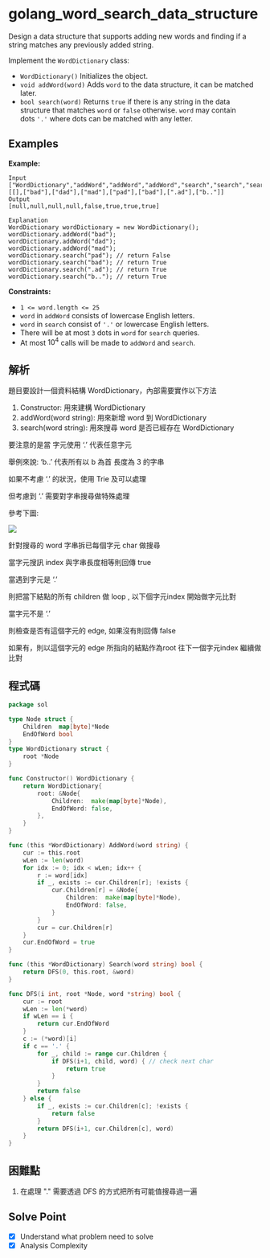 # golang_word_search_data_structure

Design a data structure that supports adding new words and finding if a string matches any previously added string.

Implement the `WordDictionary` class:

- `WordDictionary()` Initializes the object.
- `void addWord(word)` Adds `word` to the data structure, it can be matched later.
- `bool search(word)` Returns `true` if there is any string in the data structure that matches `word` or `false` otherwise. `word` may contain dots `'.'` where dots can be matched with any letter.

## Examples

**Example:**

```
Input
["WordDictionary","addWord","addWord","addWord","search","search","search","search"]
[[],["bad"],["dad"],["mad"],["pad"],["bad"],[".ad"],["b.."]]
Output
[null,null,null,null,false,true,true,true]

Explanation
WordDictionary wordDictionary = new WordDictionary();
wordDictionary.addWord("bad");
wordDictionary.addWord("dad");
wordDictionary.addWord("mad");
wordDictionary.search("pad"); // return False
wordDictionary.search("bad"); // return True
wordDictionary.search(".ad"); // return True
wordDictionary.search("b.."); // return True

```

**Constraints:**

- `1 <= word.length <= 25`
- `word` in `addWord` consists of lowercase English letters.
- `word` in `search` consist of `'.'` or lowercase English letters.
- There will be at most `3` dots in `word` for `search` queries.
- At most $`10^4`$ calls will be made to `addWord` and `search`.

## 解析

題目要設計一個資料結構 WordDictionary，內部需要實作以下方法

1. Constructor: 用來建構 WordDictionary
2. addWord(word string): 用來新增 word 到 WordDictionary
3. search(word string): 用來搜尋 word 是否已經存在 WordDictionary

要注意的是當 字元使用 ‘.’ 代表任意字元

舉例來說: ‘b..’ 代表所有以 b 為首 長度為 3 的字串

如果不考慮 ‘.’ 的狀況，使用 Trie 及可以處理

但考慮到 ‘.’ 需要對字串搜尋做特殊處理

參考下圖:

![](https://i.imgur.com/6tEhLkm.png)

針對搜尋的 word 字串拆已每個字元 char 做搜尋

當字元搜訊 index 與字串長度相等則回傳 true

當遇到字元是 ‘.’

則把當下結點的所有 children 做 loop , 以下個字元index 開始做字元比對

當字元不是 ‘.’

則檢查是否有這個字元的 edge, 如果沒有則回傳 false

如果有，則以這個字元的 edge 所指向的結點作為root 往下一個字元index 繼續做比對

## 程式碼

```go
package sol

type Node struct {
	Children  map[byte]*Node
	EndOfWord bool
}
type WordDictionary struct {
	root *Node
}

func Constructor() WordDictionary {
	return WordDictionary{
		root: &Node{
			Children:  make(map[byte]*Node),
			EndOfWord: false,
		},
	}
}

func (this *WordDictionary) AddWord(word string) {
	cur := this.root
	wLen := len(word)
	for idx := 0; idx < wLen; idx++ {
		r := word[idx]
		if _, exists := cur.Children[r]; !exists {
			cur.Children[r] = &Node{
				Children:  make(map[byte]*Node),
				EndOfWord: false,
			}
		}
		cur = cur.Children[r]
	}
	cur.EndOfWord = true
}

func (this *WordDictionary) Search(word string) bool {
	return DFS(0, this.root, &word)
}

func DFS(i int, root *Node, word *string) bool {
	cur := root
	wLen := len(*word)
	if wLen == i {
		return cur.EndOfWord
	}
	c := (*word)[i]
	if c == '.' {
		for _, child := range cur.Children {
			if DFS(i+1, child, word) { // check next char
				return true
			}
		}
		return false
	} else {
		if _, exists := cur.Children[c]; !exists {
			return false
		}
		return DFS(i+1, cur.Children[c], word)
	}
}

```
## 困難點

1. 在處理 "." 需要透過 DFS 的方式把所有可能值搜尋過一遍

## Solve Point

- [x]  Understand what problem need to solve
- [x]  Analysis Complexity